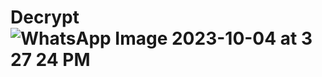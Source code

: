 # Decrypt![WhatsApp Image 2023-10-04 at 3 27 24 PM](https://github.com/jigardave8/Decrypt/assets/13096575/b0b6a5d2-3bfd-4dd5-9f90-c691c965fe8b)
